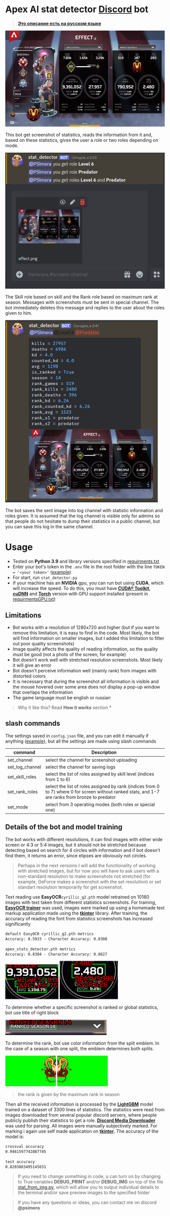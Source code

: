 # Apex AI stat detector [Discord] bot

> **[Это описание есть на русском языке](README-RU.MD)**

<img src="images/effect.png" width="560" height="302"/>

This bot get screenshot of statistics, reads the information from it and, based on these statistics, gives the user a role or two roles depending on mode.

![Statistics Channel](images/stat_channel.png)

The Skill role based on skill and the Rank role based on maximum rank at season.
Messages with screenshots must be sent in special channel. The bot immediately deletes this message and replies to the user about the roles given to him.

![Log Channel](images/log_channel.png)

The bot saves the sent image into log channel with statistic information and roles given. It is assumed that the log channel is visible only for admins so that people do not hesitate to dump their statistics in a public channel, but you can save this log in the same channel.

# Usage

- Tested on **Python 3.9** and library versions specified in [requirments.txt](requirments.txt)
- Enter your bot's token in the `.env` file in the root folder with the line `TOKEN = '<your token>'` ([example](.env.example))
- For start, run `stat_detector.py`
- If your machine has an **NVIDIA** gpu, you can run bot using **CUDA**, which will increase the speed. To do this, you must have **[CUDA® Toolkit]**, **[cuDNN]** and **[Torch]** version with GPU support installed (present in [requirmentsGPU.txt](requirmentsGPU.txt))

## Limitations

- Bot works with a resolution of 1280x720 and higher (but if you want to remove this limitation, it is easy to find in the code. Most likely, the bot will find information on smaller images, but I added this limitation to filter out poor quality screenshots)
- Image quality affects the quality of reading information, so the quality must be good (not a photo of the screen, for example)
- Bot doesn't work well with stretched resolution screenshots. Most likely it will give an error
- Bot doesn't perceive information well (mainly rank) from images with distorted colors
- It is necessary that during the screenshot all information is visible and the mouse hovered over some area does not display a pop-up window that overlaps the information
- The game language must be english or russian

> Why it like this? Read **How it works** section *

## slash commands
The settings saved in `config.json` file, and you can edit it manually if anything ([example](config_example.json)), but all the settings are made using slash commands

| command | Description |
|---------- |--------------------------------|
| set_channel | select the channel for screenshot uploading |
| set_log_channel | select the channel for saving logs |
| set_skill_roles | select the list of roles assigned by skill level (indices from 1 to 6) |
| set_rank_roles | select the list of roles assigned by rank (indices from 0 to 7) where 0 for screen without ranked stats, and 1-7 are ranks from bronze to predator |
| set_mode | select from 3 operating modes (both roles or special one) |

## Details of the bot and model training

The bot works with different resolutions, it can find images with either wide screen or 4:3 or 5:4 images, but it should not be stretched because detecting based on search for 4 circles with information and if bot doesn't find them, it returns an error, since elipses are obviously not circles.
> Perhaps in the next versions I will add the functionality of working with stretched images, but for now you will have to ask users with a non-standard resolution to make screenshots not stretched (for example, GeForce makes a screenshot with the set resolution) or set standart resolution temporarily for get screenshot.

Text reading use **EasyOCR** ​​`cyrillic_g2.pth` model retrained on 10180 images with text taken from different statistics screenshots.
For training, **[EasyOCR trainer]** was used, images were marked up using a homemade text markup application made using the **[tkinter]** library. After training, the accuracy of reading the font from statistics screenshots has increased significantly

```
default EasyOCR cyrillic_g2.pth metrics
Accuracy: 0.5933 - Character Accuracy: 0.8308

apex_stats_detector.pth metrics
Accuracy: 0.8304 - Character Accuracy: 0.8627
```
![Damage](images/damage-annot.png)
![KD](images/kd-annot.png)

To determine whether a specific screenshot is ranked or global statistics, bot use title of right block

![Title](images/title-annot.png)

To determine the rank, bot use color information from the split emblem. In the case of a season with one split, the emblem determines both splits.

![Split 1](images/split_1.png)
![Split 2](images/split_2.png)

> the rank is given by the maximum rank in season

Then all the received information is processed by the **[LightGBM]** model trained on a dataset of 3300 lines of statistics. The statistics were read from images downloaded from several popular discord servers, where people publicly publish their statistics to get a role. **[Discord Media Downloader]** was used for parsing. All images were manually subjectively marked. For marking i again use self made application on **[tkinter]**. The accuracy of the model is:
```
crossval accuracy
0.9461597742887745

test accuracy
0.8203883495145631
```

> If you need to change something in code, u can turn on by changing to True variables **DEBUG_PRINT** and/or **DEBUG_IMG** on top of the file [stat_from_img.py](stat_from_img.py), which will allow you to output individual details to the terminal and/or save preview images to the specified folder

> If you have any questions or ideas, you can contact me on discord **@psimera**

[Discord]: https://discordapp.com/
[DiscordDevelopers]: https://discordapp.com/developers/applications/
[CUDA® Toolkit]: https://developer.nvidia.com/cuda-toolkit
[cuDNN]: https://developer.nvidia.com/cudnn
[Torch]: https://pytorch.org/get-started/locally/
[EasyOCR trainer]: https://github.com/JaidedAI/EasyOCR
[tkinter]: https://docs.python.org/3/library/tkinter.html
[LightGBM]: https://lightgbm.readthedocs.io/en/stable/
[Discord Media Downloader]: https://github.com/gageirwin/Discord-Media-Downloader
